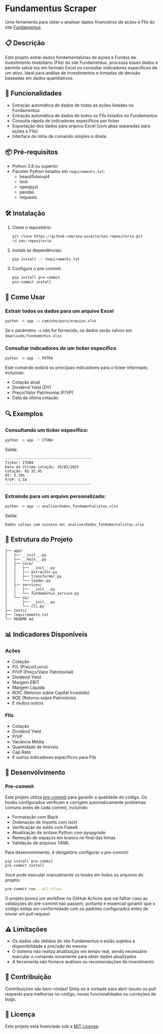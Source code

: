 # Fundamentus Scraper

Uma ferramenta para obter e analisar dados financeiros de ações e FIIs do site [Fundamentus](https://www.fundamentus.com.br/).

## 📋 Descrição

Este projeto extrai dados fundamentalistas de ações e Fundos de Investimento Imobiliário (FIIs) do site Fundamentus, processa esses dados e permite salvá-los em formato Excel ou consultar indicadores específicos de um ativo. Ideal para análise de investimentos e tomadas de decisão baseadas em dados quantitativos.

## 🚀 Funcionalidades

- Extração automática de dados de todas as ações listadas no Fundamentus
- Extração automática de dados de todos os FIIs listados no Fundamentus
- Consulta rápida de indicadores específicos por ticker
- Exportação dos dados para arquivo Excel (com abas separadas para ações e FIIs)
- Interface de linha de comando simples e direta

## 📦 Pré-requisitos

- Python 3.8 ou superior
- Pacotes Python listados em `requirements.txt`:
  - beautifulsoup4
  - lxml
  - openpyxl
  - pandas
  - requests

## 🛠️ Instalação

1. Clone o repositório:
   ```bash
   git clone https://github.com/seu-usuario/seu-repositorio.git
   cd seu-repositorio
   ```

2. Instale as dependências:
   ```bash
   pip install -r requirements.txt
   ```

3. Configure o pre-commit:
   ```bash
   pip install pre-commit
   pre-commit install
   ```

## 📖 Como Usar

### Extrair todos os dados para um arquivo Excel

```bash
python -m app -o caminho/para/arquivo.xlsx
```

Se o parâmetro `-o` não for fornecido, os dados serão salvos em `downloads/fundamentus.xlsx`.

### Consultar indicadores de um ticker específico

```bash
python -m app -t PETR4
```

Este comando exibirá os principais indicadores para o ticker informado, incluindo:
- Cotação atual
- Dividend Yield (DY)
- Preço/Valor Patrimonial (P/VP)
- Data da última cotação

## 🔍 Exemplos

### Consultando um ticker específico:

```bash
python -m app -t ITUB4
```

Saída:
```
----------------------------------------
Ticker: ITUB4
Data da última cotação: 20/03/2025
Cotação: R$ 32.45
DY: 5.78%
P/VP: 1.54
----------------------------------------
```

### Extraindo para um arquivo personalizado:

```bash
python -m app -o analise/dados_fundamentalistas.xlsx
```

Saída:
```
Dados salvos com sucesso em: analise/dados_fundamentalistas.xlsx
```

## 📁 Estrutura do Projeto

```
├── app/
│   ├── __init__.py
│   ├── __main__.py
│   ├── core/
│   │   ├── __init__.py
│   │   ├── extractor.py
│   │   ├── transformer.py
│   │   └── loader.py
│   ├── services/
│   │   ├── __init__.py
│   │   └── fundamentus_service.py
│   └── ui/
│       ├── __init__.py
│       └── cli.py
├── tests/
├── requirements.txt
└── README.md
```

## 📊 Indicadores Disponíveis

### Ações
- Cotação
- P/L (Preço/Lucro)
- P/VP (Preço/Valor Patrimonial)
- Dividend Yield
- Margem EBIT
- Margem Líquida
- ROIC (Retorno sobre Capital Investido)
- ROE (Retorno sobre Patrimônio)
- E muitos outros

### FIIs
- Cotação
- Dividend Yield
- P/VP
- Vacância Média
- Quantidade de Imóveis
- Cap Rate
- E outros indicadores específicos para FIIs

## 🧪 Desenvolvimento

### Pre-commit

Este projeto utiliza [pre-commit](https://pre-commit.com/) para garantir a qualidade do código. Os hooks configurados verificam e corrigem automaticamente problemas comuns antes de cada commit, incluindo:

- Formatação com Black
- Ordenação de imports com isort
- Verificação de estilo com Flake8
- Atualização de sintaxe Python com pyupgrade
- Remoção de espaços em branco no final das linhas
- Validação de arquivos YAML

Para desenvolvimento, é obrigatório configurar o pre-commit:

```bash
pip install pre-commit
pre-commit install
```

Você pode executar manualmente os hooks em todos os arquivos do projeto:

```bash
pre-commit run --all-files
```

O projeto possui um workflow no GitHub Actions que vai falhar caso as validações do pre-commit não passem, portanto é essencial garantir que o código esteja em conformidade com os padrões configurados antes de enviar um pull request.

## ⚠️ Limitações

- Os dados são obtidos do site Fundamentus e estão sujeitos à disponibilidade e precisão do mesmo
- O sistema não realiza atualização em tempo real, sendo necessário executar o comando novamente para obter dados atualizados
- A ferramenta não fornece análises ou recomendações de investimento

## 🤝 Contribuição

Contribuições são bem-vindas! Sinta-se à vontade para abrir issues ou pull requests para melhorias no código, novas funcionalidades ou correções de bugs.

## 📄 Licença

Este projeto está licenciado sob a [MIT License](LICENSE).
